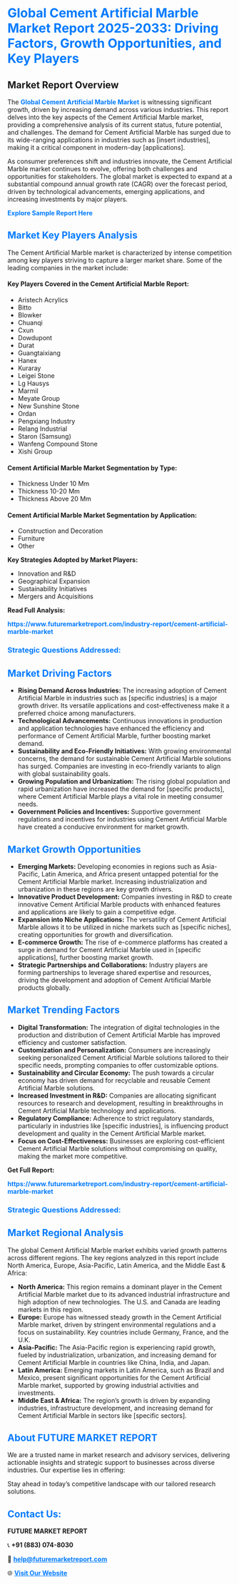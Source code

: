 <h1 style="color: #007BFF;">Global Cement Artificial Marble Market Report 2025-2033: Driving Factors, Growth Opportunities, and Key Players</h1>

<section id="overview">
<h2>Market Report Overview</h2>
<p>The <a href="https://www.futuremarketreport.com/industry-report/cement-artificial-marble-market" style="color: #007BFF; text-decoration: none;"><strong>Global Cement Artificial Marble Market</strong></a> is witnessing significant growth, driven by increasing demand across various industries. This report delves into the key aspects of the Cement Artificial Marble market, providing a comprehensive analysis of its current status, future potential, and challenges. The demand for Cement Artificial Marble has surged due to its wide-ranging applications in industries such as [insert industries], making it a critical component in modern-day [applications].</p>
<p>As consumer preferences shift and industries innovate, the Cement Artificial Marble market continues to evolve, offering both challenges and opportunities for stakeholders. The global market is expected to expand at a substantial compound annual growth rate (CAGR) over the forecast period, driven by technological advancements, emerging applications, and increasing investments by major players.</p>
</section>

<section id="overview">
<p><a href="https://www.futuremarketreport.com/request-sample/reportId=31285" style="color: #007BFF; text-decoration: none;"><strong>Explore Sample Report Here</strong></a></p>
</section>

<section id="key-players">
<h2 style="color: #007BFF;">Market Key Players Analysis</h2>
<p>The Cement Artificial Marble market is characterized by intense competition among key players striving to capture a larger market share. Some of the leading companies in the market include:</p>
<h4>Key Players Covered in the Cement Artificial Marble Report:</h4>
<ul><li>Aristech Acrylics</li><li>Bitto</li><li>Blowker</li><li>Chuanqi</li><li>Cxun</li><li>Dowdupont</li><li>Durat</li><li>Guangtaixiang</li><li>Hanex</li><li>Kuraray</li><li>Leigei Stone</li><li>Lg Hausys</li><li>Marmil</li><li>Meyate Group</li><li>New Sunshine Stone</li><li>Ordan</li><li>Pengxiang Industry</li><li>Relang Industrial</li><li>Staron (Samsung)</li><li>Wanfeng Compound Stone</li><li>Xishi Group</li></ul>
<h4>Cement Artificial Marble Market Segmentation by Type:</h4>
<ul><li>Thickness Under 10 Mm</li><li>Thickness 10-20 Mm</li><li>Thickness Above 20 Mm</li></ul>

<h4>Cement Artificial Marble Market Segmentation by Application:</h4>
<ul><li>Construction and Decoration</li><li>Furniture</li><li>Other</li></ul>
<p><strong>Key Strategies Adopted by Market Players:</strong></p>
<ul>
<li>Innovation and R&D</li>
<li>Geographical Expansion</li>
<li>Sustainability Initiatives</li>
<li>Mergers and Acquisitions</li>
</ul>
</section>

<section>
<p><strong>Read Full Analysis: </strong></p><a href="https://www.futuremarketreport.com/industry-report/cement-artificial-marble-market" style="color: #007BFF; text-decoration: none;"><strong>https://www.futuremarketreport.com/industry-report/cement-artificial-marble-market</strong></a>
<h3 style="color: #007BFF;">Strategic Questions Addressed:</h3>
</section>

<section id="driving-factors">
<h2 style="color: #007BFF;">Market Driving Factors</h2>
<ul>
<li><strong>Rising Demand Across Industries:</strong> The increasing adoption of Cement Artificial Marble in industries such as [specific industries] is a major growth driver. Its versatile applications and cost-effectiveness make it a preferred choice among manufacturers.</li>
<li><strong>Technological Advancements:</strong> Continuous innovations in production and application technologies have enhanced the efficiency and performance of Cement Artificial Marble, further boosting market demand.</li>
<li><strong>Sustainability and Eco-Friendly Initiatives:</strong> With growing environmental concerns, the demand for sustainable Cement Artificial Marble solutions has surged. Companies are investing in eco-friendly variants to align with global sustainability goals.</li>
<li><strong>Growing Population and Urbanization:</strong> The rising global population and rapid urbanization have increased the demand for [specific products], where Cement Artificial Marble plays a vital role in meeting consumer needs.</li>
<li><strong>Government Policies and Incentives:</strong> Supportive government regulations and incentives for industries using Cement Artificial Marble have created a conducive environment for market growth.</li>
</ul>
</section>

<section id="growth-opportunities">
<h2 style="color: #007BFF;">Market Growth Opportunities</h2>
<ul>
<li><strong>Emerging Markets:</strong> Developing economies in regions such as Asia-Pacific, Latin America, and Africa present untapped potential for the Cement Artificial Marble market. Increasing industrialization and urbanization in these regions are key growth drivers.</li>
<li><strong>Innovative Product Development:</strong> Companies investing in R&D to create innovative Cement Artificial Marble products with enhanced features and applications are likely to gain a competitive edge.</li>
<li><strong>Expansion into Niche Applications:</strong> The versatility of Cement Artificial Marble allows it to be utilized in niche markets such as [specific niches], creating opportunities for growth and diversification.</li>
<li><strong>E-commerce Growth:</strong> The rise of e-commerce platforms has created a surge in demand for Cement Artificial Marble used in [specific applications], further boosting market growth.</li>
<li><strong>Strategic Partnerships and Collaborations:</strong> Industry players are forming partnerships to leverage shared expertise and resources, driving the development and adoption of Cement Artificial Marble products globally.</li>
</ul>
</section>

<section id="trending-factors">
<h2 style="color: #007BFF;">Market Trending Factors</h2>
<ul>
<li><strong>Digital Transformation:</strong> The integration of digital technologies in the production and distribution of Cement Artificial Marble has improved efficiency and customer satisfaction.</li>
<li><strong>Customization and Personalization:</strong> Consumers are increasingly seeking personalized Cement Artificial Marble solutions tailored to their specific needs, prompting companies to offer customizable options.</li>
<li><strong>Sustainability and Circular Economy:</strong> The push towards a circular economy has driven demand for recyclable and reusable Cement Artificial Marble solutions.</li>
<li><strong>Increased Investment in R&D:</strong> Companies are allocating significant resources to research and development, resulting in breakthroughs in Cement Artificial Marble technology and applications.</li>
<li><strong>Regulatory Compliance:</strong> Adherence to strict regulatory standards, particularly in industries like [specific industries], is influencing product development and quality in the Cement Artificial Marble market.</li>
<li><strong>Focus on Cost-Effectiveness:</strong> Businesses are exploring cost-efficient Cement Artificial Marble solutions without compromising on quality, making the market more competitive.</li>
</ul>
</section>

<section>
<p><strong>Get Full Report: </strong></p><a href="https://www.futuremarketreport.com/industry-report/cement-artificial-marble-market" style="color: #007BFF; text-decoration: none;"><strong>https://www.futuremarketreport.com/industry-report/cement-artificial-marble-market</strong></a>
<h3 style="color: #007BFF;">Strategic Questions Addressed:</h3>
</section>


<section id="regional-analysis">
<h2 style="color: #007BFF;">Market Regional Analysis</h2>
<p>The global Cement Artificial Marble market exhibits varied growth patterns across different regions. The key regions analyzed in this report include North America, Europe, Asia-Pacific, Latin America, and the Middle East & Africa:</p>
<ul>
<li><strong>North America:</strong> This region remains a dominant player in the Cement Artificial Marble market due to its advanced industrial infrastructure and high adoption of new technologies. The U.S. and Canada are leading markets in this region.</li>
<li><strong>Europe:</strong> Europe has witnessed steady growth in the Cement Artificial Marble market, driven by stringent environmental regulations and a focus on sustainability. Key countries include Germany, France, and the U.K.</li>
<li><strong>Asia-Pacific:</strong> The Asia-Pacific region is experiencing rapid growth, fueled by industrialization, urbanization, and increasing demand for Cement Artificial Marble in countries like China, India, and Japan.</li>
<li><strong>Latin America:</strong> Emerging markets in Latin America, such as Brazil and Mexico, present significant opportunities for the Cement Artificial Marble market, supported by growing industrial activities and investments.</li>
<li><strong>Middle East & Africa:</strong> The region’s growth is driven by expanding industries, infrastructure development, and increasing demand for Cement Artificial Marble in sectors like [specific sectors].</li>
</ul>
</section>

<footer>
<h2 style="color: #007BFF;">About FUTURE MARKET REPORT</h2>
<p>We are a trusted name in market research and advisory services, delivering actionable insights and strategic support to businesses across diverse industries. Our expertise lies in offering:</p>

<p>Stay ahead in today’s competitive landscape with our tailored research solutions.</p>

<h2 style="color: #007BFF;">Contact Us:</h2>
<p><strong>FUTURE MARKET REPORT</strong></p>
<p>📞 <strong>+91 (883) 074-8030</strong></p>
<p>📧 <strong><a href="mailto:help@futuremarketreport.com" style="color: #007BFF;">help@futuremarketreport.com</a></strong></p>
<p>🌐 <strong><a href="https://www.futuremarketreport.com/" style="color: #007BFF;">Visit Our Website</a></strong></p>
</footer>